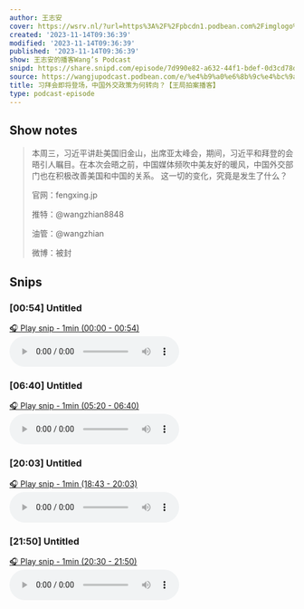 ```yaml
---
author: 王志安
cover: https://wsrv.nl/?url=https%3A%2F%2Fpbcdn1.podbean.com%2Fimglogo%2Fimage-logo%2F14618240%2F2023080510250115.jpeg&w=200&h=200
created: '2023-11-14T09:36:39'
modified: '2023-11-14T09:36:39'
published: '2023-11-14T09:36:39'
show: 王志安的播客Wang’s Podcast
snipd: https://share.snipd.com/episode/7d990e82-a632-44f1-bdef-0d3cd78df54e
source: https://wangjupodcast.podbean.com/e/%e4%b9%a0%e6%8b%9c%e4%bc%9a%e5%8d%b3%e5%b0%86%e7%99%bb%e5%9c%ba%ef%bc%8c%e4%b8%ad%e5%9b%bd%e5%a4%96%e4%ba%a4%e6%94%bf%e7%ad%96%e4%b8%ba/
title: 习拜会即将登场，中国外交政策为何转向？【王局拍案播客】
type: podcast-episode
---
```



## Show notes
> 本周三，习近平讲赴美国旧金山，出席亚太峰会，期间，习近平和拜登的会晤引人瞩目。在本次会晤之前，中国媒体频吹中美友好的暖风，中国外交部门也在积极改善美国和中国的关系。 这一切的变化，究竟是发生了什么？
> 
> 官网：fengxing.jp
> 
> 推特：@wangzhian8848
> 
> 油管：@wangzhian
> 
> 微博：被封

## Snips
### [00:54] Untitled
[🎧 Play snip - 1min️ (00:00 - 00:54)](https://share.snipd.com/snip/bcecd723-07b9-4564-b0a8-426001c0a3ad)
<audio controls> <source src="https://mcdn.podbean.com/mf/web/dvkyyx/bkgw3.mp3#t=00:00,00:54"> </audio>
### [06:40] Untitled
[🎧 Play snip - 1min️ (05:20 - 06:40)](https://share.snipd.com/snip/ffa2314f-cbfe-412d-8eb4-e4fdcd2e41cc)
<audio controls> <source src="https://mcdn.podbean.com/mf/web/dvkyyx/bkgw3.mp3#t=05:20,06:40"> </audio>
### [20:03] Untitled
[🎧 Play snip - 1min️ (18:43 - 20:03)](https://share.snipd.com/snip/96d077c3-e132-41b8-9cb7-fdb09126aa55)
<audio controls> <source src="https://mcdn.podbean.com/mf/web/dvkyyx/bkgw3.mp3#t=18:43,20:03"> </audio>
### [21:50] Untitled
[🎧 Play snip - 1min️ (20:30 - 21:50)](https://share.snipd.com/snip/2fe93694-f426-4d1e-be7c-71963bcbbab8)
<audio controls> <source src="https://mcdn.podbean.com/mf/web/dvkyyx/bkgw3.mp3#t=20:30,21:50"> </audio>
